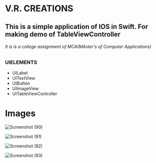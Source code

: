 # V.R. CREATIONS

## This is a simple application of IOS in Swift. For making demo of TableViewController 

###### It is is a college assignment of MCA(MAster's of Computer Applications)


### UIELEMENTS

* UILabel
* UITextView
* UIButton
* UIImageView
* UITableViewController


# Images
![Screenshot (90)](https://user-images.githubusercontent.com/59306218/124254777-0819c680-db47-11eb-977c-cb81b4f662d8.png)

![Screenshot (91)](https://user-images.githubusercontent.com/59306218/124254780-09e38a00-db47-11eb-8e0e-c8b70f2f6267.png)

![Screenshot (92)](https://user-images.githubusercontent.com/59306218/124254785-0b14b700-db47-11eb-83af-49b21a9f8f5a.png)

![Screenshot (93)](https://user-images.githubusercontent.com/59306218/124254791-0bad4d80-db47-11eb-9812-a397643ace54.png)








